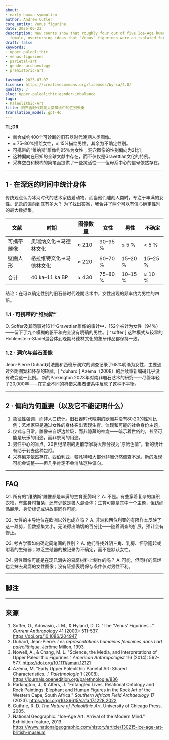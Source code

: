 ```yaml
---
about:
- early-human-symbolism
author: Andrew Cutler
core_entity: Venus figurine
date: 2025-06-23
description: New counts show that roughly four out of five Ice-Age human images are
  female, overturning ideas that "Venus" figurines were an isolated fertility cult.
draft: false
keywords:
- upper-paleolithic
- venus-figurines
- parietal-art
- gender-archaeology
- prehistoric-art

lastmod: 2025-07-07
license: https://creativecommons.org/licenses/by-sa/4.0/
quality: 7
slug: upper-paleolithic-gender-imbalance
tags:
- Paleolithic-Art
title: 旧石器时代晚期人类描绘中的性别失衡
translation_model: gpt-4o
---
```


**TL;DR**

- 新合成约400个可诊断的旧石器时代晚期人类图像。
- ≈ 75–80%描绘女性，≤ 15%描绘男性，其余为不确定性别。
- 可携带的“维纳斯”雕像约95%为女性；洞穴图像的性别偏向为2比1。
- 这种偏向在已知的全球文献中存在，而不仅仅是Gravettian文化的特例。
- 采样空白和模糊的简笔画提供了一些灵活性——但母系中心的信号依然存在。

---

## 1 · 在深远的时间中统计身体

传统观点认为冰河时代的艺术家热爱动物，而当他们雕刻人类时，专注于丰满的女性。记录的偏向到底有多大？
为了找出答案，我合并了两个可以有信心确定性别的最大数据集。

| 文献 | 时期 | 图像数量 | 女性 | 男性 | 不确定 |
|--------|--------|----------|--------|------|--------|
| 可携带雕像 | 奥瑞纳文化→马德林文化 | ≈ 210 | 90–95 % | ≤ 5 % | < 5 % |
| 壁画人形 | 格拉维特文化→马德林文化 | ≈ 220 | 60–70 % | 15–20 % | 15–25 % |
| 合计 | 40 ka–11 ka BP | ≈ 430 | 75–80 % | 10–15 % | ≈ 10 % |

结论：在可以确定性别的旧石器时代晚期艺术中，女性出现的频率约为男性的四倍。

### 1.1 · 可携带的“维纳斯”

O. Soffer及其同事对161个Gravettian雕像的审计中，152个被计为女性（94%）——留下了九个模糊的躯干和完全没有明确的男性。[ ^soffer ] 这种模式从较早的Hohlenstein-Stadel混合体到晚期马德林文化的象牙作品都保持一致。

### 1.2 · 洞穴与岩石图像

Jean-Pierre Duhard对法国和西班牙洞穴的调查记录了68%明确为女性，主要通过外阴图案和怀孕的轮廓。[ ^duhard ] Azéma（2008）的后续重新编码几乎没有改变这一比例。
新的Parkington 2023年对南非岩石艺术的研究——尽管年轻了20,000年——在完全不同的狩猎采集者谱系中反映了这种不平衡。

---

## 2 · 偏向为何重要（以及它不能证明什么）

1. 象征性强调，而非人口统计。旧石器时代晚期的欧洲并没有80:20的性别比例；艺术家只是通过女性的身体突出表现生育、体现和可能的社会身份主题。
2. 仪式与日常。雕像来自炉边垃圾，而非隐藏的神龛——暗示着世俗的，甚至可能是玩乐的用途，而非祭司的用途。
3. 男性中心的盲点。20世纪早期的史前学家将大部分视为“原始色情”。新的统计有助于剥去这种包袱。
4. 采样偏差依然存在。西伯利亚、黎凡特和大部分非洲仍然调查不足。新的发现可能会调整——但几乎肯定不会消除这种偏向。

---

## FAQ

Q1. 所有的“维纳斯”雕像都是丰满的生育图腾吗？
A. 不是。有些穿着复杂的编织衣物，有些身材苗条，还有少数是兽人混合体；生育可能是其中一个主题，但纺织品展示、身份标记或讲故事同样可能。

Q2. 女性的主导地位在欧洲以外也成立吗？
A. 非洲和西伯利亚的有限样本反映了这一趋势，但数据集太小，无法得出确切的百分比——随着调查的扩展，预计会有修正。

Q3. 考古学家如何确定简笔画的性别？
A. 他们寻找外阴三角、乳房、怀孕隆起或附着的生殖器；缺乏生殖器的被记录为不确定，而不是默认女性。

Q4. 男性图像可能是在现已消失的易腐材料上制作的吗？
A. 可能，但同样的腐烂也会抹去易腐的女性图像；没有证据表明保存条件仅对男性不利。

---

## 脚注

[^soffer]: Soffer, O., Adovasio, J. M., & Hyland, D. C. (2000). The "Venus" Figurines: Textiles, Basketry, Gender, and Status in the Upper Paleolithic. Current Anthropology, 41(4), 511-537.

[^duhard]: Duhard, J-P. (1993). Les représentations humaines féminines dans l'art paléolithique. Jérôme Millon.

---

## 来源

1. Soffer, O., Adovasio, J. M., & Hyland, D. C. "The 'Venus' Figurines…" *Current Anthropology* 41 (2000): 511-537. https://doi.org/10.1086/204947
2. Duhard, Jean-Pierre. *Les représentations humaines féminines dans l'art paléolithique*. Jérôme Millon, 1993.
3. Nowell, A., & Chang, M. L. "Science, the Media, and Interpretations of Upper Paleolithic Figurines." *American Anthropologist* 116 (2014): 562-577. https://doi.org/10.1111/aman.12121
4. Azéma, M. "Early Upper Paleolithic Parietal Art: Shared Characteristics…" *Palethnologie* 1 (2008). https://journals.openedition.org/palethnologie/836
5. Parkington, J., & Alfers, J. "Entangled Lives, Relational Ontology and Rock Paintings: Elephant and Human Figures in the Rock Art of the Western Cape, South Africa." *Southern African Field Archaeology* 17 (2023). https://doi.org/10.36615/safa.17.1228.2022
6. Guthrie, R. D. *The Nature of Paleolithic Art*. University of Chicago Press, 2005.
7. National Geographic. "Ice-Age Art: Arrival of the Modern Mind." Exhibition feature, 2013. https://www.nationalgeographic.com/history/article/130215-ice-age-art-british-museum